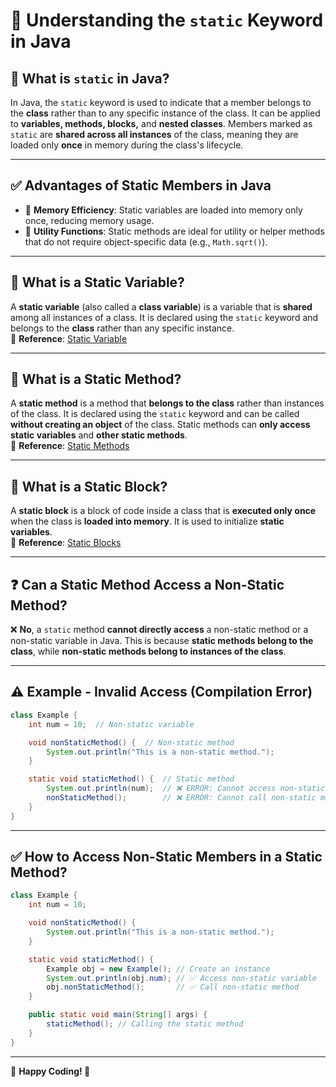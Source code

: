 # 📌 Understanding the `static` Keyword in Java

## 🔹 What is `static` in Java?
In Java, the `static` keyword is used to indicate that a member belongs to the **class** rather than to any specific instance of the class. It can be applied to **variables, methods, blocks,** and **nested classes**. Members marked as `static` are **shared across all instances** of the class, meaning they are loaded only **once** in memory during the class's lifecycle.

---

## ✅ Advantages of Static Members in Java
- 🚀 **Memory Efficiency**: Static variables are loaded into memory only once, reducing memory usage.
- 🔧 **Utility Functions**: Static methods are ideal for utility or helper methods that do not require object-specific data (e.g., `Math.sqrt()`).

---

## 🔹 What is a Static Variable?
A **static variable** (also called a **class variable**) is a variable that is **shared** among all instances of a class. It is declared using the `static` keyword and belongs to the **class** rather than any specific instance.  
📌 **Reference**: [Static Variable](_01StaticVariable.java)

---

## 🔹 What is a Static Method?
A **static method** is a method that **belongs to the class** rather than instances of the class. It is declared using the `static` keyword and can be called **without creating an object** of the class. Static methods can **only access static variables** and **other static methods**.  
📌 **Reference**: [Static Methods](_02StaticMethod.java)

---

## 🔹 What is a Static Block?
A **static block** is a block of code inside a class that is **executed only once** when the class is **loaded into memory**. It is used to initialize **static variables**.  
📌 **Reference**: [Static Blocks](_03StaticBlocks.java)

---

## ❓ Can a Static Method Access a Non-Static Method?
❌ **No**, a `static` method **cannot directly access** a non-static method or a non-static variable in Java. This is because **static methods belong to the class**, while **non-static methods belong to instances of the class**.

---

## ⚠️ Example - Invalid Access (Compilation Error)
```java
class Example {
    int num = 10;  // Non-static variable

    void nonStaticMethod() {  // Non-static method
        System.out.println("This is a non-static method.");
    }

    static void staticMethod() {  // Static method
        System.out.println(num);  // ❌ ERROR: Cannot access non-static variable
        nonStaticMethod();        // ❌ ERROR: Cannot call non-static method
    }
}
```

---

## ✅ How to Access Non-Static Members in a Static Method?
```java
class Example {
    int num = 10;

    void nonStaticMethod() {
        System.out.println("This is a non-static method.");
    }

    static void staticMethod() {
        Example obj = new Example(); // Create an instance
        System.out.println(obj.num); // ✅ Access non-static variable
        obj.nonStaticMethod();       // ✅ Call non-static method
    }

    public static void main(String[] args) {
        staticMethod(); // Calling the static method
    }
}
```

---

🎯 **Happy Coding! 🚀**
